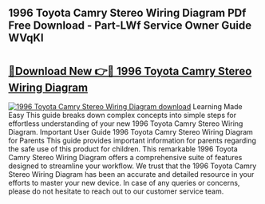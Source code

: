 ## 1996 Toyota Camry Stereo Wiring Diagram PDf Free Download - Part-LWf Service Owner Guide WVqKl

# <h2><a href="http://dflkkrd.blite.top/?on=1996+Toyota+Camry+Stereo+Wiring+Diagram">🔗Download New 👉🔴 1996 Toyota Camry Stereo Wiring Diagram</a></h2>

[![1996 Toyota Camry Stereo Wiring Diagram download](https://i.imgur.com/lujVjoI.png)](http://dflkkrd.blite.top/?on=1996+Toyota+Camry+Stereo+Wiring+Diagram)
Learning Made Easy This guide breaks down complex concepts into simple steps for effortless understanding of your new 1996 Toyota Camry Stereo Wiring Diagram. Important User Guide 1996 Toyota Camry Stereo Wiring Diagram for Parents This guide provides important information for parents regarding the safe use of this product for children. This remarkable 1996 Toyota Camry Stereo Wiring Diagram offers a comprehensive suite of features designed to streamline your workflow. We trust that the 1996 Toyota Camry Stereo Wiring Diagram has been an accurate and detailed resource in your efforts to master your new device. In case of any queries or concerns, please do not hesitate to reach out to our customer service team.
